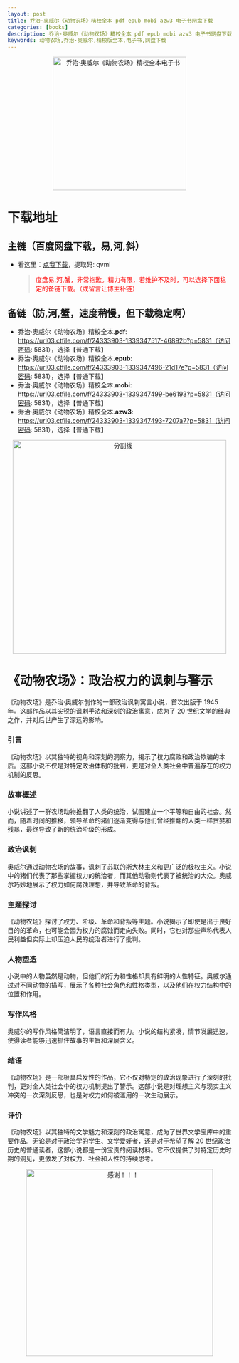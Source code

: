 ```yaml
---
layout: post
title: 乔治·奥威尔《动物农场》精校全本 pdf epub mobi azw3 电子书网盘下载
categories: [books]
description: 乔治·奥威尔《动物农场》精校全本 pdf epub mobi azw3 电子书网盘下载
keywords: 动物农场,乔治·奥威尔,精校版全本,电子书,网盘下载
---
```


<div align="center"><img src="https://qweree.cn/wp-content/uploads/2024/08/dong-wu-nong-chang-tuya.jpg" alt="乔治·奥威尔《动物农场》精校全本电子书" width="300px" height="auto"></div>

# 下载地址

## 主链（百度网盘下载，易,河,斜）

- 看这里：[点我下载](https://pan.baidu.com/s/1iMXUbSbtZQZjDcqDmnWUyw?pwd=qvmi)，提取码: qvmi

  > <p style="color:red" >度盘易,河,蟹，非常抱歉。精力有限，若维护不及时，可以选择下面稳定的备链下载。（或留言让博主补链）</p>

## 备链（防,河,蟹，速度稍慢，但下载稳定啊）

- 乔治·奥威尔《动物农场》精校全本.**pdf**: https://url03.ctfile.com/f/24333903-1339347517-46892b?p=5831（访问密码: 5831），选择【普通下载】
- 乔治·奥威尔《动物农场》精校全本.**epub**: https://url03.ctfile.com/f/24333903-1339347496-21d17e?p=5831（访问密码: 5831），选择【普通下载】
- 乔治·奥威尔《动物农场》精校全本.**mobi**: https://url03.ctfile.com/f/24333903-1339347499-be6193?p=5831（访问密码: 5831），选择【普通下载】
- 乔治·奥威尔《动物农场》精校全本.**azw3**: https://url03.ctfile.com/f/24333903-1339347493-7207a7?p=5831（访问密码: 5831），选择【普通下载】

<div align="center"><img src="https://pic.imgdb.cn/item/6612476468eb935713c85291.gif" alt="分割线" width="480px" height="auto"/></div>

# 《动物农场》：政治权力的讽刺与警示

《动物农场》是乔治·奥威尔创作的一部政治讽刺寓言小说，首次出版于 1945 年。这部作品以其尖锐的讽刺手法和深刻的政治寓意，成为了 20 世纪文学的经典之作，并对后世产生了深远的影响。

### 引言

《动物农场》以其独特的视角和深刻的洞察力，揭示了权力腐败和政治欺骗的本质。这部小说不仅是对特定政治体制的批判，更是对全人类社会中普遍存在的权力机制的反思。

### 故事概述

小说讲述了一群农场动物推翻了人类的统治，试图建立一个平等和自由的社会。然而，随着时间的推移，领导革命的猪们逐渐变得与他们曾经推翻的人类一样贪婪和残暴，最终导致了新的统治阶级的形成。

### 政治讽刺

奥威尔通过动物农场的故事，讽刺了苏联的斯大林主义和更广泛的极权主义。小说中的猪们代表了那些掌握权力的统治者，而其他动物则代表了被统治的大众。奥威尔巧妙地展示了权力如何腐蚀理想，并导致革命的背叛。

### 主题探讨

《动物农场》探讨了权力、阶级、革命和背叛等主题。小说揭示了即使是出于良好目的的革命，也可能会因为权力的腐蚀而走向失败。同时，它也对那些声称代表人民利益但实际上却压迫人民的统治者进行了批判。

### 人物塑造

小说中的人物虽然是动物，但他们的行为和性格却具有鲜明的人性特征。奥威尔通过对不同动物的描写，展示了各种社会角色和性格类型，以及他们在权力结构中的位置和作用。

### 写作风格

奥威尔的写作风格简洁明了，语言直接而有力。小说的结构紧凑，情节发展迅速，使得读者能够迅速抓住故事的主旨和深层含义。

### 结语

《动物农场》是一部极具启发性的作品，它不仅对特定的政治现象进行了深刻的批判，更对全人类社会中的权力机制提出了警示。这部小说是对理想主义与现实主义冲突的一次深刻反思，也是对权力如何被滥用的一次生动展示。

### 评价

《动物农场》以其独特的文学魅力和深刻的政治寓意，成为了世界文学宝库中的重要作品。无论是对于政治学的学生、文学爱好者，还是对于希望了解 20 世纪政治历史的普通读者，这部小说都是一份宝贵的阅读材料。它不仅提供了对特定历史时期的洞见，更激发了对权力、社会和人性的持续思考。

<div align="center"><img src="https://pic.imgdb.cn/item/661246bf68eb935713c7f81c.gif" alt="感谢！！！" width="420px" height="auto"/></div>

